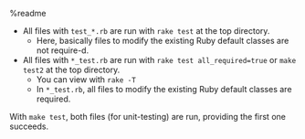 %readme

* All files with `test_*.rb` are run with `rake test` at the top directory.
  * Here, basically files to modify the existing Ruby default classes are not require-d.
* All files with `*_test.rb` are run with `rake test all_required=true` or `make test2` at the top directory.
  * You can view with `rake -T`
  * In `*_test.rb`, all files to modify the existing Ruby default classes are required.
  
With `make test`, both files (for unit-testing) are run, providing the first one succeeds.
